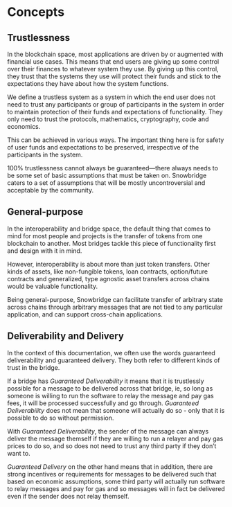 # Concepts

## Trustlessness <a href="#_6hddi335yfdz" id="_6hddi335yfdz"></a>

In the blockchain space, most applications are driven by or augmented with financial use cases. This means that end users are giving up some control over their finances to whatever system they use. By giving up this control, they trust that the systems they use will protect their funds and stick to the expectations they have about how the system functions.

We define a trustless system as a system in which the end user does not need to trust any participants or group of participants in the system in order to maintain protection of their funds and expectations of functionality. They only need to trust the protocols, mathematics, cryptography, code and economics.

This can be achieved in various ways. The important thing here is for safety of user funds and expectations to be preserved, irrespective of the participants in the system.

100% trustlessness cannot always be guaranteed—there always needs to be some set of basic assumptions that must be taken on. Snowbridge caters to a set of assumptions that will be mostly uncontroversial and acceptable by the community.

## General-purpose <a href="#block-bbe1e16fb6614924a360297dcea763b2" id="block-bbe1e16fb6614924a360297dcea763b2"></a>

In the interoperability and bridge space, the default thing that comes to mind for most people and projects is the transfer of tokens from one blockchain to another. Most bridges tackle this piece of functionality first and design with it in mind.

However, interoperability is about more than just token transfers. Other kinds of assets, like non-fungible tokens, loan contracts, option/future contracts and generalized, type agnostic asset transfers across chains would be valuable functionality.

Being general-purpose, Snowbridge can facilitate transfer of arbitrary state across chains through arbitrary messages that are not tied to any particular application, and can support cross-chain applications.

## Deliverability and Delivery <a href="#deliverability-and-delivery" id="deliverability-and-delivery"></a>

In the context of this documentation, we often use the words guaranteed deliverability and guaranteed delivery. They both refer to different kinds of trust in the bridge.

If a bridge has _Guaranteed Deliverability_ it means that it is trustlessly possible for a message to be delivered across that bridge, ie, so long as someone is willing to run the software to relay the message and pay gas fees, it will be processed successfully and go through. _Guaranteed Deliverability_ does not mean that someone will actually do so - only that it is possible to do so without permission.

With _Guaranteed Deliverability_, the sender of the message can always deliver the message themself if they are willing to run a relayer and pay gas prices to do so, and so does not need to trust any third party if they don’t want to.

_Guaranteed Delivery_ on the other hand means that in addition, there are strong incentives or requirements for messages to be delivered such that based on economic assumptions, some third party will actually run software to relay messages and pay for gas and so messages will in fact be delivered even if the sender does not relay themself.
